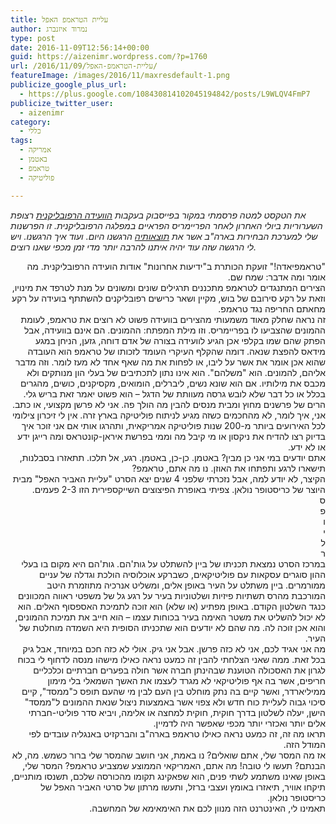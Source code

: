 ```yaml
---
title: עליית הטראמפ האפל
author: נמרוד איזנברג
type: post
date: 2016-11-09T12:56:14+00:00
guid: https://aizenimr.wordpress.com/?p=1760
url: /2016/11/09/עליית-הטראמפ-האפל/
featureImage: /images/2016/11/maxresdefault-1.png
publicize_google_plus_url:
  - https://plus.google.com/108430814102045194842/posts/L9WLQV4FmP7
publicize_twitter_user:
  - aizenimr
category:
  - כללי
tags:
  - אמריקה
  - באטמן
  - טראמפ
  - פוליטיקה

---
```

_את הטקסט למטה פרסמתי במקור בפייסבוק בעקבות [הוועידה הרפובליקנית][1] רצופת השערוריות ביולי האחרון לאחר הפריימריס הפראיים במפלגה הרפובליקנית. זו הפרשנות שלי למערכת הבחירות בארה"ב אשר את [תוצאותיה][2] הרגשנו היום. ועוד איך הרגשנו. ויש לי הרגשה שזה עוד יהיה איתנו להרבה יותר מדי זמן מכפי שאנו רוצים._

<div id="js_n">
  <div dir="rtl">
    <p>
      "טראמפיאדה!" זועקת הכותרת ב"ידיעות אחרונות" אודות הועידה הרפובליקנית. מה אומר ומה אדבר: שמח שם.<br /> הצירים המתנגדים לטראמפ מתכננים תרגילים שונים ומשונים על מנת לטרפד את מינויו, וזאת על רקע סירובם של בוש, מקיין ושאר כרישים רפובליקנים להשתתף בועידה על רקע מחאתם החריפה נגד טראמפ.<br /> זה נראה שחלק מאוד משמעותי מהצירים בוועידה פשוט לא רוצים את טראמפ, לעומת ההמונים שהצביעו לו בפריימריס. וזו מילת המפתח: ההמונים. הם אינם בוועידה, אבל הפתק שהם שמו בקלפי אכן הגיע לוועידה בצורה של אדם דוחה, גזען, הניחן במגע מידאס להפצת שנאה. דומה שהקלף העיקרי העומד לזכותו של טראמפ הוא העובדה שהוא אכן אומר את אשר על ליבו, או לפחות את מה שאף אחד לא מעז לומר. וזה מדבר אליהם, להמונים. הוא "משלהם". הוא אינו נתון לתכתיבים של בעלי הון מנותקים ולא מכבס את מילותיו. אם הוא שונא נשים, ליברלים, הומואים, מקסיקנים, כושים, מהגרים בכלל או כל דבר שלא לובש גרסה מעוותת של הדגל – הוא פשוט יאמר זאת בריש גלי.<br /> הרים של פרשנים מחוץ ומבית מנסים להבין מה הולך פה. אני לא פרשן מקצועי, או כתב. אני, איך לומר, לא מהחכמים כשזה מגיע לניתוח פוליטיקה בארץ זרה. אין לי זיכרון צילומי לכל האירועים ביותר מ-200 שנות פוליטיקה אמריקאית, ותהרגו אותי אם אני זוכר איך בדיוק רצו להדיח את ניקסון או מי קיבל מה וממי בפרשת איראן-קונטראס ומה רייגן ידע או לא ידע.<br /> אתם יודעים במי אני כן מבין? באטמן. כן-כן, באטמן. רגע, אל תלכו. תתאזרו בסבלנות, תישארו לרגע ותפתחו את האוזן. נו מה אתם, טראמפ?<br /> הקיצר, לא יודע למה, אבל נזכרתי שלפני 4 שנים יצא הסרט "עליית האביר האפל" מבית היוצר של כריסטופר נולאן. צפיתי באופרת הפיצוצים השייקספירית הזו 2-3 פעמים.<br /> ס<br /> פ<br /> ו<br /> י<br /> ל<br /> ר<br /> במרכז הסרט נמצאת תכניתו של ביין להשתלט על גות'הם. גות'הם היא מקום בו בעלי ההון סוגרים עסקאות עם פוליטיקאים, כשברקע אוכלוסיה הולכת וגדלה של עניים ממורמרים. ביין משתלט על העיר באופן אלים, ומשליט אנרכיה מתוזמרת היטב המורכבת מהרס תשתיות פיזיות ושלטוניות בעיר על רגע גל של משפטי ראווה המכוונים כנגד השלטון הקודם. באופן מפתיע (או שלא) הוא זוכה לתמיכת האספסוף האלים. הוא לא יכול להשליט את משטר האימה בעיר בכוחות עצמו – הוא חייב את תמיכת ההמונים, והוא אכן זוכה לה. מה שהם לא יודעים הוא שתכניתו הסופית היא השמדה מוחלטת של העיר.<br /> מה אני אגיד לכם, אני לא כזה פרשן. אבל אני גיק. אולי לא כזה חכם במיוחד, אבל גיק בכל זאת. ממה שאני הצלחתי להבין זה כמעט נראה כאילו מישהו מנסה לדחוף לי בכוח לגרון את האסכולה הטוענת שבהינתן חברה אשר חולה בפערים חברתיים וכלכליים חריפים, אשר בה אף פוליטיקאי לא מגרד לעצמו את האשך השמאלי בלי מימון ממיליארדר, ואשר קיים בה נתק מוחלט בין העם לבין מי שהעם תופס כ"ממסד", קיים סיכוי גבוה לעליית כוח חדש ולא צפוי אשר באמצעות ניצול שנאת ההמונים ל"ממסד" הישן, יעלה לשלטון בדרך חוקית, חוקית למחצה או אלימה, ויביא סדר פוליטי-חברתי אלים יותר ואכזרי יותר מכפי שאפשר היה לדמיין.<br /> תראו מה זה, זה כמעט נראה כאילו טראמפ בארה"ב והברקזיט באנגליה עובדים לפי המודל הזה.<br /> אז מה המסר שלי, אתם שואלים? נו באמת, אני חושב שהמסר שלי ברור כשמש. מה, לא הבנתם? תעשו לי טובה! מה אתם, האמריקאי הממוצע שמצביע טראמפ? המסר שלי, באופן שאינו משתמע לשתי פנים, הוא שפאקינג תקומו מהכורסה שלכם, תשנסו מותניים, תיקחו אוויר, תיאזרו באומץ ועצבי ברזל, ותעשו מרתון של סרטי האביר האפל של כריסטופר נולאן.<br /> תאמינו לי, האינטרנט הזה מנוון לכם את האימאימא של המחשבה.
    </p>
  </div>
</div>

 [1]: http://www.maariv.co.il/news/world/Article-550391
 [2]: http://usaelections.walla.co.il/item/3011723
